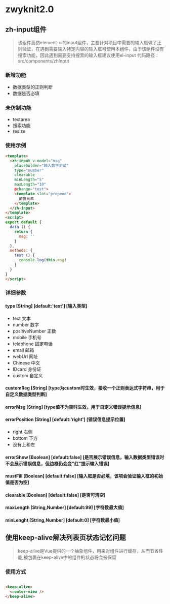 # zwyknit2.0

## zh-input组件

>该组件高仿element-ui的input组件，主要针对项目中需要的输入框做了正则验证，在遇到需要输入特定内容的输入框可使用本组件，由于该组件没有搜索功能，因此遇到需要支持搜索的输入框建议使用el-input
代码路径：src/components/zhInput

### 新增功能

- 数据类型的正则判断
- 数据是否必填

### 未仿制功能

- textarea
- 搜索功能
- resize

### 使用示例
```html
<template>
  <zh-input v-model="msg"
    placeholder="输入数字测试"
    type="number"
    clearable
    minLength="5"
    maxLength="10"
    @change="test">
    <template slot="prepend">
      前置元素
    </template>
  </zh-input>
</template>
<script>
export default {
  data () {
    return {
      msg: ''
    }
  },
  methods: {
    test () {
      console.log(this.msg)
    }
  }
}
</script>

```

### 详细参数

#### type [String] [default:'text'] [输入类型] 
  - text 文本 
  - number 数字
  - positiveNumber 正数
  - mobile 手机号
  - telephone 固定电话
  - email 邮箱
  - webUrl 网址
  - Chinese 中文
  - IDcard 身份证
  - custom 自定义
#### customReg [String] [type为custom时生效，接收一个正则表达式字符串，用于自定义数据类型判断]
#### errorMsg [String] [type值不为空时生效，用于自定义错误提示信息]
#### errorPosition [String] [default:'right'] [错误信息提示位置]
  - right 右侧
  - bottom 下方
  - 没有上和左
#### errorShow [Boolean] [default:false] [是否展示错误信息，输入数据类型错误时不会展示错误信息，但边框仍会变"红"提示输入错误]  
#### mustFill [Boolean] [default:false] [输入框是否必填，该项会验证输入框的初始值是否为空]
#### clearable [Boolean] [default:false] [是否可清空]
#### maxLength [String,Number] [default:99] [字符数最大值]
#### minLenght [String,Number] [default:0] [字符数最小值]

## 使用keep-alive解决列表页状态记忆问题

>keep-alive是Vue提供的一个抽象组件，用来对组件进行缓存，从而节省性能,被包裹在keep-alive中的组件的状态将会被保留

### 使用方式

```html

<keep-alive>
  <router-view />
</keep-alive>

```